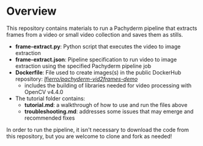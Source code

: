 # Overview
This repository contains materials to run a Pachyderm pipeline that extracts frames from a video or small video collection and saves them as stills.

- **frame-extract.py**: Python script that executes the video to image extraction
- **frame-extract.json**: Pipeline specification to run video to image extraction using the specified Pachyderm pipeline job
- **Dockerfile**: File used to create images(s) in the public DockerHub repository: [*lfierro/pachyderm-vid2frames-demo*](https://hub.docker.com/r/lfierro/pachyderm-vid2frames-demo)
  - includes the building of libraries needed for video processing with OpenCV v4.4.0
- The tutorial folder contains:
  - **tutorial.md**: a walkthrough of how to use and run the files above
  - **troubleshooting.md**: addresses some issues that may emerge and recommended fixes

In order to run the pipeline, it isn't necessary to download the code from this repository, but you are welcome to clone and fork as needed!
